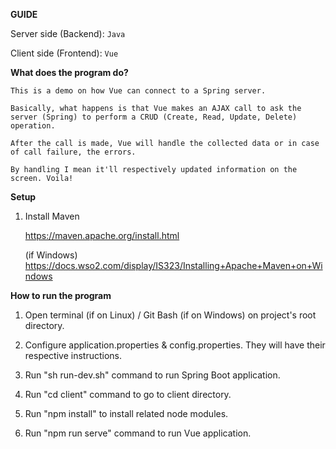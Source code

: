 **GUIDE**

Server side (Backend): `Java`

Client side (Frontend): `Vue`

**What does the program do?**

`This is a demo on how Vue can connect to a Spring server.`

`Basically, what happens is that Vue makes an AJAX call to ask the server (Spring)
to perform a CRUD (Create, Read, Update, Delete) operation.`

`After the call is made, Vue will handle the collected data or in case of call failure, the errors.`

`By handling I mean it'll respectively updated information on the screen. Voila!`

**Setup**
1. Install Maven 
    
    https://maven.apache.org/install.html
    
    (if Windows) https://docs.wso2.com/display/IS323/Installing+Apache+Maven+on+Windows

**How to run the program**
 
1. Open terminal (if on Linux) / Git Bash (if on Windows) on project's root directory.

2. Configure application.properties & config.properties. They will have their respective instructions.

3. Run "sh run-dev.sh" command to run Spring Boot application.

4. Run "cd client" command to go to client directory.

5. Run "npm install" to install related node modules.

6. Run "npm run serve" command to run Vue application.